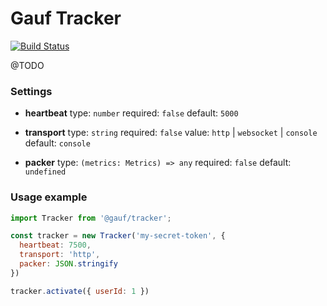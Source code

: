 Gauf Tracker
============
[![Build Status](https://travis-ci.com/open-antifraud/tracker.svg?branch=master)](https://travis-ci.com/open-antifraud/tracker)

@TODO

### Settings

* **heartbeat**
  type: `number`
  required: `false`
  default: `5000`

* **transport**
  type: `string`
  required: `false`
  value: `http` | `websocket` | `console`
  default: `console`

* **packer**
  type: `(metrics: Metrics) => any`
  required: `false`
  default: `undefined`

### Usage example

```javascript
import Tracker from '@gauf/tracker';

const tracker = new Tracker('my-secret-token', {
  heartbeat: 7500,
  transport: 'http',
  packer: JSON.stringify
})

tracker.activate({ userId: 1 })
```
